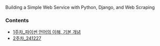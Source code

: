 Building a Simple Web Service with Python, Django, and Web Scraping

### Contents
- [1주차_파이썬 언어의 이해, 기본 개념](docs/241220.md/)
- [2주차_241227](docs/241227.md/)
